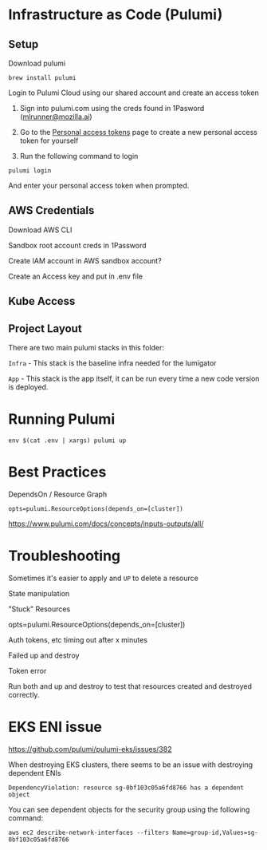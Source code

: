 # Infrastructure as Code (Pulumi)

## Setup

Download pulumi

```
brew install pulumi
```

Login to Pulumi Cloud using our shared account and create an access token

1. Sign into pulumi.com using the creds found in 1Pasword (mlrunner@mozilla.ai)

2. Go to the [Personal access tokens](https://app.pulumi.com/mzai-mlrunner/settings/tokens)
 page to create a new personal access token for yourself

3. Run the following command to login

```
pulumi login
```

And enter your personal access token when prompted.

## AWS Credentials
Download AWS CLI

Sandbox root account creds in 1Password

Create IAM account in AWS sandbox account?

Create an Access key and put in .env file


## Kube Access


## Project Layout

There are two main pulumi stacks in this folder:

`Infra` - This stack is the baseline infra needed for the lumigator

`App` - This stack is the app itself, it can be run every time a new code version is deployed.


# Running Pulumi

```
env $(cat .env | xargs) pulumi up
```

# Best Practices

DependsOn / Resource Graph

```
opts=pulumi.ResourceOptions(depends_on=[cluster])
```

https://www.pulumi.com/docs/concepts/inputs-outputs/all/

# Troubleshooting

Sometimes it's easier to apply and `UP` to delete a resource

State manipulation

"Stuck" Resources

opts=pulumi.ResourceOptions(depends_on=[cluster])

Auth tokens, etc timing out after x minutes

Failed up and destroy

Token error

Run both and up and destroy to test that resources created and destroyed correctly.

# EKS ENI issue
https://github.com/pulumi/pulumi-eks/issues/382

When destroying EKS clusters, there seems to be an issue with destroying dependent ENIs

```
DependencyViolation: resource sg-0bf103c05a6fd8766 has a dependent object
```

You can see dependent objects for the security group using the following command:

```
aws ec2 describe-network-interfaces --filters Name=group-id,Values=sg-0bf103c05a6fd8766
```
